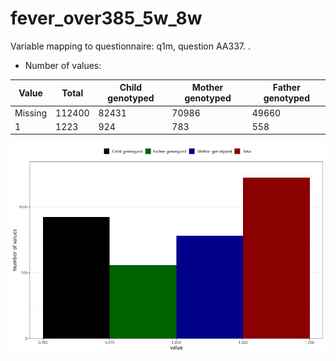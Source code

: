 # fever_over385_5w_8w
Variable mapping to questionnaire: q1m, question AA337.
.
- Number of values:

| Value | Total | Child genotyped | Mother genotyped | Father genotyped |
| ----- | ----- | --------------- | ---------------- | ---------------- |
| Missing | 112400 | 82431 | 70986 | 49660 |
| 1 | 1223 | 924 | 783 |558 |



![](fever_over385_5w_8w_n.png)



